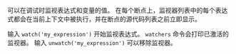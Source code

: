
可以在调试时监视表达式和变量的值。
在每个断点上，监视器列表中的每个表达式都会在当前上下文中被执行，并在断点的源代码列表之前立即显示。

输入 `watch('my_expression')` 开始监视表达式。
`watchers` 命令会打印已激活的监视器。
输入 `unwatch('my_expression')` 可以移除监视器。

